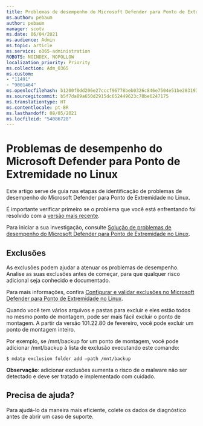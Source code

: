```yaml
---
title: Problemas de desempenho do Microsoft Defender para Ponto de Extremidade no Linux
ms.author: pebaum
author: pebaum
manager: scotv
ms.date: 06/04/2021
ms.audience: Admin
ms.topic: article
ms.service: o365-administration
ROBOTS: NOINDEX, NOFOLLOW
localization_priority: Priority
ms.collection: Adm_O365
ms.custom:
- "11491"
- "9001464"
ms.openlocfilehash: b1200f0dd206e27cccf96778beb0326c846e7504e51be283193b2630edfb4509
ms.sourcegitcommit: b5f7da89a650d2915dc652449623c78be6247175
ms.translationtype: HT
ms.contentlocale: pt-BR
ms.lasthandoff: 08/05/2021
ms.locfileid: "54086728"
---
```

# <a name="performance-issues-for-microsoft-defender-for-endpoint-on-linux"></a>Problemas de desempenho do Microsoft Defender para Ponto de Extremidade no Linux

Este artigo serve de guia nas etapas de identificação de problemas de desempenho do Microsoft Defender para Ponto de Extremidade no Linux.

É importante verificar primeiro se o problema que você está enfrentando foi resolvido com a [versão mais recente](/microsoft-365/security/defender-endpoint/linux-whatsnew). 

Para iniciar a sua investigação, consulte [Solução de problemas de desempenho do Microsoft Defender para Ponto de Extremidade no Linux](/microsoft-365/security/defender-endpoint/linux-support-perf).

## <a name="exclusions"></a>Exclusões

As exclusões podem ajudar a atenuar os problemas de desempenho. Analise as suas exclusões antes de começar, para que qualquer risco adicional seja conhecido e documentado.

Para mais informações, confira [Configurar e validar exclusões no Microsoft Defender para Ponto de Extremidade no Linux](/microsoft-365/security/defender-endpoint/linux-exclusions).

Quando você tem vários arquivos e pastas para excluir e eles estão todos no mesmo ponto de montagem, pode ser mais fácil excluir o ponto de montagem. A partir da versão 101.22.80 de fevereiro, você pode excluir um ponto de montagem inteiro.

Por exemplo, se /mnt/backup for um ponto de montagem, você pode adicionar /mnt/backup à lista de exclusão executando este comando:

`$ mdatp exclusion folder add –path /mnt/backup`

**Observação**: adicionar exclusões aumenta o risco de o malware não ser detectado e deve ser tratado e implementado com cuidado.

## <a name="need-help"></a>Precisa de ajuda?

Para ajudá-lo da maneira mais eficiente, colete os dados de diagnóstico antes de abrir um caso de suporte.
